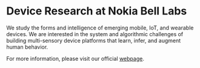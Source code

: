 # Device Research at Nokia Bell Labs
We study the forms and intelligence of emerging mobile, IoT, and wearable devices. We are interested in the system and algorithmic challenges of building multi-sensory device platforms that learn, infer, and augment human behavior.

For more information, please visit our official [webpage](https://www.bell-labs.com/research-innovation/projects-and-initiatives/software-and-data-systems-research/device-software/).
